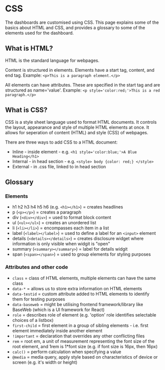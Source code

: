 # CSS

The dashboards are customised using CSS. This page explains some of the basics about HTML and CSS, and provides a glossary to some of the elements used for the dashboard.

## What is HTML?

HTML is the standard language for webpages.

Content is structured in elements. Elements have a start tag, content, and end tag. Example: `<p>This is a paragraph element.</p>`

All elements can have attributes. These are specified in the start tag and are structured as name='value'. Example: `<p style='color:red;'>This is a red paragraph.</p>`

## What is CSS?

CSS is a style sheet language used to format HTML documents.
It controls the layout, appearance and style of multiple HTML elements at once.
It allows for seperation of content (HTML) and style (CSS) of webpages.

There are three ways to add CSS to a HTML document:
* Inline - inside element - e.g. `<h1 style='color:blue;'>A Blue Heading</h1>`
* Internal - in head section - e.g. `<style> body {color: red;} </style>`
* External - in .css file, linked to in head section

## Glossary

### Elements

* h1 h2 h3 h4 h5 h6 (e.g. `<h1></h1>`) = creates headlines
* p (`<p></p>`) = creates a paragraph
* div (`<div></div>`) = used to format block content
* ul (`<ul></ul>`) = creates an unordered list
* li (`<li></li>`) = encompasses each item in a list
* label (`<label></label>`) = used to define a label for an `<input>` element
* details (`<details></details>`) = creates disclosure widget where information is  only visible when widgit is "open"
* summary (`<summary></summary>`) = label for details widgit
* span (`<span></span>`) = used to group elements for styling purposes

### Attributes and other code

* `class` = class of HTML elements, multiple elements can have the same class
* `data-*` = allows us to store extra information on HTML elements 
* `data-testid` = custom attribute added to HTML elements to identify them for testing purposes
* `data-baseweb` = might be utilising frontend framework/library like BaseWeb (which is a UI framework for React)
* `role` = describes role of element (e.g. 'option' role identifies selectable choices of a listbox)
* `first-child` = first element in a group of sibling elements - i.e. first element immediately inside another element
* `!important` = declaration that overrides any other conflicting files
* `rem` = root em, a unit of measurement representing the font size of the root element, and 1rem is 1*font size (e.g. if font size is 16px, then 16px)
* `calc()` = perform calculation when specifying a value
* `@media` = media query, apply style based on characteristics of device or screen (e.g. it's width or height)